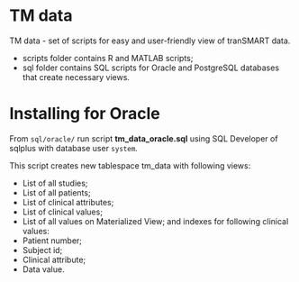 # TM data
TM data - set of scripts for easy and user-friendly view of tranSMART data.
  - scripts folder contains R and MATLAB scripts;
  - sql folder contains SQL scripts for Oracle and PostgreSQL databases that create necessary views.

# Installing for Oracle
From `sql/oracle/` run script **tm_data_oracle.sql** using SQL Developer of sqlplus with database user `system`.

This script creates new tablespace tm_data with following views:
  - List of all studies;
  - List of all patients;
  - List of clinical attributes;
  - List of clinical values;
  - List of all values on Materialized View;
and indexes for following clinical values:
  - Patient number;
  - Subject id;
  - Clinical attribute;
  - Data value.